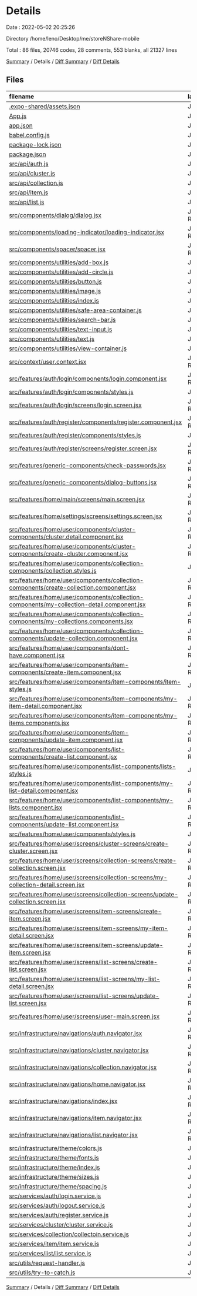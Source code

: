 # Details

Date : 2022-05-02 20:25:26

Directory /home/leno/Desktop/me/storeNShare-mobile

Total : 86 files,  20746 codes, 28 comments, 553 blanks, all 21327 lines

[Summary](results.md) / Details / [Diff Summary](diff.md) / [Diff Details](diff-details.md)

## Files
| filename | language | code | comment | blank | total |
| :--- | :--- | ---: | ---: | ---: | ---: |
| [.expo-shared/assets.json](/.expo-shared/assets.json) | JSON | 4 | 0 | 1 | 5 |
| [App.js](/App.js) | JavaScript | 25 | 0 | 10 | 35 |
| [app.json](/app.json) | JSON | 17 | 16 | 0 | 33 |
| [babel.config.js](/babel.config.js) | JavaScript | 6 | 0 | 1 | 7 |
| [package-lock.json](/package-lock.json) | JSON | 17,764 | 0 | 1 | 17,765 |
| [package.json](/package.json) | JSON | 38 | 0 | 1 | 39 |
| [src/api/auth.js](/src/api/auth.js) | JavaScript | 13 | 0 | 4 | 17 |
| [src/api/cluster.js](/src/api/cluster.js) | JavaScript | 41 | 0 | 9 | 50 |
| [src/api/collection.js](/src/api/collection.js) | JavaScript | 29 | 0 | 7 | 36 |
| [src/api/item.js](/src/api/item.js) | JavaScript | 23 | 0 | 6 | 29 |
| [src/api/list.js](/src/api/list.js) | JavaScript | 29 | 0 | 7 | 36 |
| [src/components/dialog/dialog.jsx](/src/components/dialog/dialog.jsx) | JavaScript React | 64 | 0 | 9 | 73 |
| [src/components/loading-indicator/loading-indicator.jsx](/src/components/loading-indicator/loading-indicator.jsx) | JavaScript React | 24 | 0 | 4 | 28 |
| [src/components/spacer/spacer.jsx](/src/components/spacer/spacer.jsx) | JavaScript React | 33 | 0 | 9 | 42 |
| [src/components/utilities/add-box.js](/src/components/utilities/add-box.js) | JavaScript | 23 | 0 | 4 | 27 |
| [src/components/utilities/add-circle.js](/src/components/utilities/add-circle.js) | JavaScript | 20 | 0 | 5 | 25 |
| [src/components/utilities/button.js](/src/components/utilities/button.js) | JavaScript | 15 | 0 | 3 | 18 |
| [src/components/utilities/image.js](/src/components/utilities/image.js) | JavaScript | 7 | 0 | 2 | 9 |
| [src/components/utilities/index.js](/src/components/utilities/index.js) | JavaScript | 9 | 0 | 0 | 9 |
| [src/components/utilities/safe-area-container.js](/src/components/utilities/safe-area-container.js) | JavaScript | 7 | 0 | 1 | 8 |
| [src/components/utilities/search-bar.js](/src/components/utilities/search-bar.js) | JavaScript | 5 | 0 | 1 | 6 |
| [src/components/utilities/text-input.js](/src/components/utilities/text-input.js) | JavaScript | 6 | 0 | 1 | 7 |
| [src/components/utilities/text.js](/src/components/utilities/text.js) | JavaScript | 69 | 0 | 15 | 84 |
| [src/components/utilities/view-container.js](/src/components/utilities/view-container.js) | JavaScript | 9 | 0 | 2 | 11 |
| [src/context/user.context.jsx](/src/context/user.context.jsx) | JavaScript React | 38 | 0 | 8 | 46 |
| [src/features/auth/login/components/login.component.jsx](/src/features/auth/login/components/login.component.jsx) | JavaScript React | 51 | 0 | 6 | 57 |
| [src/features/auth/login/components/styles.js](/src/features/auth/login/components/styles.js) | JavaScript | 9 | 0 | 4 | 13 |
| [src/features/auth/login/screens/login.screen.jsx](/src/features/auth/login/screens/login.screen.jsx) | JavaScript React | 55 | 0 | 12 | 67 |
| [src/features/auth/register/components/register.component.jsx](/src/features/auth/register/components/register.component.jsx) | JavaScript React | 70 | 0 | 6 | 76 |
| [src/features/auth/register/components/styles.js](/src/features/auth/register/components/styles.js) | JavaScript | 14 | 0 | 5 | 19 |
| [src/features/auth/register/screens/register.screen.jsx](/src/features/auth/register/screens/register.screen.jsx) | JavaScript React | 57 | 0 | 13 | 70 |
| [src/features/generic-components/check-passwords.jsx](/src/features/generic-components/check-passwords.jsx) | JavaScript React | 55 | 1 | 11 | 67 |
| [src/features/generic-components/dialog-buttons.jsx](/src/features/generic-components/dialog-buttons.jsx) | JavaScript React | 20 | 0 | 2 | 22 |
| [src/features/home/main/screens/main.screen.jsx](/src/features/home/main/screens/main.screen.jsx) | JavaScript React | 7 | 0 | 2 | 9 |
| [src/features/home/settings/screens/settings.screen.jsx](/src/features/home/settings/screens/settings.screen.jsx) | JavaScript React | 34 | 0 | 12 | 46 |
| [src/features/home/user/components/cluster-components/cluster.detail.component.jsx](/src/features/home/user/components/cluster-components/cluster.detail.component.jsx) | JavaScript React | 30 | 0 | 7 | 37 |
| [src/features/home/user/components/cluster-components/create-cluster.component.jsx](/src/features/home/user/components/cluster-components/create-cluster.component.jsx) | JavaScript React | 39 | 0 | 7 | 46 |
| [src/features/home/user/components/collection-components/collection.styles.js](/src/features/home/user/components/collection-components/collection.styles.js) | JavaScript | 27 | 0 | 5 | 32 |
| [src/features/home/user/components/collection-components/create-collection.component.jsx](/src/features/home/user/components/collection-components/create-collection.component.jsx) | JavaScript React | 39 | 0 | 6 | 45 |
| [src/features/home/user/components/collection-components/my-collection-detail.component.jsx](/src/features/home/user/components/collection-components/my-collection-detail.component.jsx) | JavaScript React | 29 | 0 | 7 | 36 |
| [src/features/home/user/components/collection-components/my-collections.components.jsx](/src/features/home/user/components/collection-components/my-collections.components.jsx) | JavaScript React | 137 | 0 | 17 | 154 |
| [src/features/home/user/components/collection-components/update-collection.component.jsx](/src/features/home/user/components/collection-components/update-collection.component.jsx) | JavaScript React | 50 | 0 | 6 | 56 |
| [src/features/home/user/components/dont-have.component.jsx](/src/features/home/user/components/dont-have.component.jsx) | JavaScript React | 15 | 0 | 6 | 21 |
| [src/features/home/user/components/item-components/create-item.component.jsx](/src/features/home/user/components/item-components/create-item.component.jsx) | JavaScript React | 47 | 0 | 5 | 52 |
| [src/features/home/user/components/item-components/item-styles.js](/src/features/home/user/components/item-components/item-styles.js) | JavaScript | 31 | 0 | 6 | 37 |
| [src/features/home/user/components/item-components/my-item-detail.component.jsx](/src/features/home/user/components/item-components/my-item-detail.component.jsx) | JavaScript React | 44 | 0 | 5 | 49 |
| [src/features/home/user/components/item-components/my-items.components.jsx](/src/features/home/user/components/item-components/my-items.components.jsx) | JavaScript React | 123 | 0 | 15 | 138 |
| [src/features/home/user/components/item-components/update-item.component.jsx](/src/features/home/user/components/item-components/update-item.component.jsx) | JavaScript React | 47 | 0 | 4 | 51 |
| [src/features/home/user/components/list-components/create-list.component.jsx](/src/features/home/user/components/list-components/create-list.component.jsx) | JavaScript React | 39 | 0 | 6 | 45 |
| [src/features/home/user/components/list-components/lists-styles.js](/src/features/home/user/components/list-components/lists-styles.js) | JavaScript | 31 | 0 | 7 | 38 |
| [src/features/home/user/components/list-components/my-list-detail.component.jsx](/src/features/home/user/components/list-components/my-list-detail.component.jsx) | JavaScript React | 28 | 0 | 5 | 33 |
| [src/features/home/user/components/list-components/my-lists.component.jsx](/src/features/home/user/components/list-components/my-lists.component.jsx) | JavaScript React | 98 | 2 | 12 | 112 |
| [src/features/home/user/components/list-components/update-list.component.jsx](/src/features/home/user/components/list-components/update-list.component.jsx) | JavaScript React | 50 | 0 | 6 | 56 |
| [src/features/home/user/components/styles.js](/src/features/home/user/components/styles.js) | JavaScript | 22 | 0 | 5 | 27 |
| [src/features/home/user/screens/cluster-screens/create-cluster.screen.jsx](/src/features/home/user/screens/cluster-screens/create-cluster.screen.jsx) | JavaScript React | 46 | 0 | 12 | 58 |
| [src/features/home/user/screens/collection-screens/create-collection.screen.jsx](/src/features/home/user/screens/collection-screens/create-collection.screen.jsx) | JavaScript React | 47 | 0 | 12 | 59 |
| [src/features/home/user/screens/collection-screens/my-collection-detail.screen.jsx](/src/features/home/user/screens/collection-screens/my-collection-detail.screen.jsx) | JavaScript React | 113 | 1 | 21 | 135 |
| [src/features/home/user/screens/collection-screens/update-collection.screen.jsx](/src/features/home/user/screens/collection-screens/update-collection.screen.jsx) | JavaScript React | 47 | 0 | 14 | 61 |
| [src/features/home/user/screens/item-screens/create-item.screen.jsx](/src/features/home/user/screens/item-screens/create-item.screen.jsx) | JavaScript React | 51 | 0 | 13 | 64 |
| [src/features/home/user/screens/item-screens/my-item-detail.screen.jsx](/src/features/home/user/screens/item-screens/my-item-detail.screen.jsx) | JavaScript React | 11 | 0 | 6 | 17 |
| [src/features/home/user/screens/item-screens/update-item.screen.jsx](/src/features/home/user/screens/item-screens/update-item.screen.jsx) | JavaScript React | 52 | 0 | 12 | 64 |
| [src/features/home/user/screens/list-screens/create-list.screen.jsx](/src/features/home/user/screens/list-screens/create-list.screen.jsx) | JavaScript React | 47 | 0 | 13 | 60 |
| [src/features/home/user/screens/list-screens/my-list-detail.screen.jsx](/src/features/home/user/screens/list-screens/my-list-detail.screen.jsx) | JavaScript React | 112 | 1 | 17 | 130 |
| [src/features/home/user/screens/list-screens/update-list.screen.jsx](/src/features/home/user/screens/list-screens/update-list.screen.jsx) | JavaScript React | 52 | 0 | 12 | 64 |
| [src/features/home/user/screens/user-main.screen.jsx](/src/features/home/user/screens/user-main.screen.jsx) | JavaScript React | 97 | 1 | 15 | 113 |
| [src/infrastructure/navigations/auth.navigator.jsx](/src/infrastructure/navigations/auth.navigator.jsx) | JavaScript React | 23 | 0 | 5 | 28 |
| [src/infrastructure/navigations/cluster.navigator.jsx](/src/infrastructure/navigations/cluster.navigator.jsx) | JavaScript React | 28 | 0 | 3 | 31 |
| [src/infrastructure/navigations/collection.navigator.jsx](/src/infrastructure/navigations/collection.navigator.jsx) | JavaScript React | 33 | 0 | 4 | 37 |
| [src/infrastructure/navigations/home.navigator.jsx](/src/infrastructure/navigations/home.navigator.jsx) | JavaScript React | 35 | 0 | 8 | 43 |
| [src/infrastructure/navigations/index.jsx](/src/infrastructure/navigations/index.jsx) | JavaScript React | 22 | 0 | 5 | 27 |
| [src/infrastructure/navigations/item.navigator.jsx](/src/infrastructure/navigations/item.navigator.jsx) | JavaScript React | 24 | 0 | 5 | 29 |
| [src/infrastructure/navigations/list.navigator.jsx](/src/infrastructure/navigations/list.navigator.jsx) | JavaScript React | 31 | 0 | 3 | 34 |
| [src/infrastructure/theme/colors.js](/src/infrastructure/theme/colors.js) | JavaScript | 50 | 0 | 2 | 52 |
| [src/infrastructure/theme/fonts.js](/src/infrastructure/theme/fonts.js) | JavaScript | 21 | 0 | 2 | 23 |
| [src/infrastructure/theme/index.js](/src/infrastructure/theme/index.js) | JavaScript | 14 | 0 | 1 | 15 |
| [src/infrastructure/theme/sizes.js](/src/infrastructure/theme/sizes.js) | JavaScript | 1 | 0 | 0 | 1 |
| [src/infrastructure/theme/spacing.js](/src/infrastructure/theme/spacing.js) | JavaScript | 5 | 0 | 1 | 6 |
| [src/services/auth/login.service.js](/src/services/auth/login.service.js) | JavaScript | 26 | 3 | 9 | 38 |
| [src/services/auth/logout.service.js](/src/services/auth/logout.service.js) | JavaScript | 19 | 0 | 7 | 26 |
| [src/services/auth/register.service.js](/src/services/auth/register.service.js) | JavaScript | 11 | 0 | 5 | 16 |
| [src/services/cluster/cluster.service.js](/src/services/cluster/cluster.service.js) | JavaScript | 16 | 0 | 5 | 21 |
| [src/services/collection/collectoin.service.js](/src/services/collection/collectoin.service.js) | JavaScript | 28 | 0 | 7 | 35 |
| [src/services/item/item.service.js](/src/services/item/item.service.js) | JavaScript | 22 | 0 | 6 | 28 |
| [src/services/list/list.service.js](/src/services/list/list.service.js) | JavaScript | 28 | 0 | 7 | 35 |
| [src/utils/request-handler.js](/src/utils/request-handler.js) | JavaScript | 11 | 3 | 0 | 14 |
| [src/utils/try-to-catch.js](/src/utils/try-to-catch.js) | JavaScript | 7 | 0 | 0 | 7 |

[Summary](results.md) / Details / [Diff Summary](diff.md) / [Diff Details](diff-details.md)
